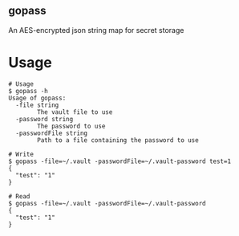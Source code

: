 ## gopass
An AES-encrypted json string map for secret storage

# Usage
```shell
# Usage
$ gopass -h
Usage of gopass:
  -file string
        The vault file to use
  -password string
        The password to use
  -passwordFile string
        Path to a file containing the password to use

# Write
$ gopass -file=~/.vault -passwordFile=~/.vault-password test=1
{
  "test": "1"
}

# Read
$ gopass -file=~/.vault -passwordFile=~/.vault-password
{
  "test": "1"
}
```
